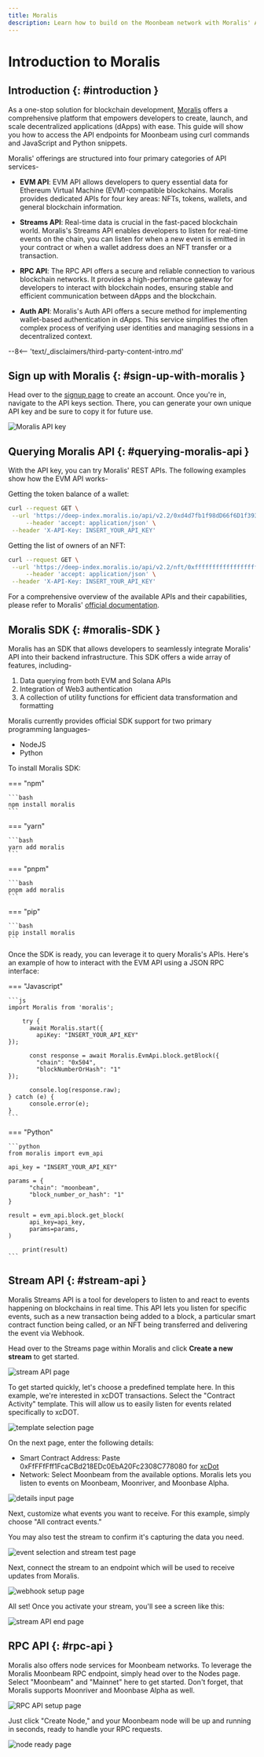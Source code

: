 ```yaml
---
title: Moralis
description: Learn how to build on the Moonbeam network with Moralis' API suite.
---
```


# Introduction to Moralis

## Introduction {: #introduction }

As a one-stop solution for blockchain development, [Moralis](https://moralis.io/) offers a comprehensive platform that empowers developers to create, launch, and scale decentralized applications (dApps) with ease. This guide will show you how to access the API endpoints for Moonbeam using curl commands and JavaScript and Python snippets.

Moralis' offerings are structured into four primary categories of API services-

- **EVM API**: EVM API allows developers to query essential data for Ethereum Virtual Machine (EVM)-compatible blockchains. Moralis provides dedicated APIs for four key areas: NFTs, tokens, wallets, and general blockchain information.

- **Streams API**: Real-time data is crucial in the fast-paced blockchain world. Moralis's Streams API enables developers to listen for real-time events on the chain, you can listen for when a new event is emitted in your contract or when a wallet address does an NFT transfer or a transaction.

- **RPC API**: The RPC API offers a secure and reliable connection to various blockchain networks. It provides a high-performance gateway for developers to interact with blockchain nodes, ensuring stable and efficient communication between dApps and the blockchain.

- **Auth API**: Moralis's Auth API offers a secure method for implementing wallet-based authentication in dApps. This service simplifies the often complex process of verifying user identities and managing sessions in a decentralized context.

--8<-- 'text/_disclaimers/third-party-content-intro.md'

## Sign up with Moralis {: #sign-up-with-moralis }

Head over to the [signup page](https://admin.moralis.io/register) to create an account. Once you're in, navigate to the API keys section. There, you can generate your own unique API key and be sure to copy it for future use.

![Moralis API key](/images/builders/integrations/indexers/moralis/moralis-1.webp)

## Querying Moralis API {: #querying-moralis-api }

With the API key, you can try Moralis' REST APIs. The following examples show how the EVM API works-

Getting the token balance of a wallet:

```bash
curl --request GET \
 --url 'https://deep-index.moralis.io/api/v2.2/0xd4d7fb1f98dD66f6D1f393E8e237AdF74c31F3ea/erc20?chain=moonbeam' \
     --header 'accept: application/json' \
 --header 'X-API-Key: INSERT_YOUR_API_KEY' 
```

Getting the list of owners of an NFT:

```bash
curl --request GET \
 --url 'https://deep-index.moralis.io/api/v2.2/nft/0xfffffffffffffffffffffffffffffffffffffffff/owners?chain=moonbeam&format=decimal' \
     --header 'accept: application/json' \
 --header 'X-API-Key: INSERT_YOUR_API_KEY' 
```

For a comprehensive overview of the available APIs and their capabilities, please refer to Moralis' [official documentation](https://docs.moralis.io/web3-data-api/evm/reference).

## Moralis SDK {: #moralis-SDK }

Moralis has an SDK that allows developers to seamlessly integrate Moralis' API into their backend infrastructure. This SDK offers a wide array of features, including-

1. Data querying from both EVM and Solana APIs
2. Integration of Web3 authentication
3. A collection of utility functions for efficient data transformation and formatting

Moralis currently provides official SDK support for two primary programming languages-

- NodeJS
- Python

To install Moralis SDK:

=== "npm"

    ```bash
    npm install moralis
    ```

=== "yarn"

    ```bash
    yarn add moralis
    ```

=== "pnpm"

    ```bash
    pnpm add moralis
    ```

=== "pip"

    ```bash
    pip install moralis
    ```

Once the SDK is ready, you can leverage it to query Moralis's APIs. Here's an example of how to interact with the EVM API using a JSON RPC interface:

=== "Javascript"

    ```js
    import Moralis from 'moralis';

        try {
          await Moralis.start({
            apiKey: "INSERT_YOUR_API_KEY"
    });

          const response = await Moralis.EvmApi.block.getBlock({
            "chain": "0x504",
            "blockNumberOrHash": "1"
    });

          console.log(response.raw);
    } catch (e) {
          console.error(e);
    }
    ```

=== "Python"

    ```python
    from moralis import evm_api

    api_key = "INSERT_YOUR_API_KEY"

    params = {
          "chain": "moonbeam",
          "block_number_or_hash": "1"
    }

    result = evm_api.block.get_block(
          api_key=api_key,
          params=params,
    )

        print(result)
    ```


## Stream API {: #stream-api }

Moralis Streams API is a tool for developers to listen to and react to events happening on blockchains in real time. This API lets you listen for specific events, such as a new transaction being added to a block, a particular smart contract function being called, or an NFT being transferred and delivering the event via Webhook.

Head over to the Streams page within Moralis and click **Create a new stream** to get started.

![stream API page](/images/builders/integrations/indexers/moralis/moralis-2.webp)

To get started quickly, let's choose a predefined template here. In this example, we're interested in xcDOT transactions. Select the "Contract Activity" template. This will allow us to easily listen for events related specifically to xcDOT.

![template selection page](/images/builders/integrations/indexers/moralis/moralis-3.webp)

On the next page, enter the following details:

- Smart Contract Address: Paste 0xFfFFfFff1FcaCBd218EDc0EbA20Fc2308C778080 for [xcDot](https://moonscan.io/token/0xffffffff1fcacbd218edc0eba20fc2308c778080)
- Network: Select Moonbeam from the available options.
Moralis lets you listen to events on Moonbeam, Moonriver, and Moonbase Alpha.

![details input page](/images/builders/integrations/indexers/moralis/moralis-4.webp)

Next, customize what events you want to receive. For this example, simply choose "All contract events." 

You may also test the stream to confirm it's capturing the data you need.

![event selection and stream test page](/images/builders/integrations/indexers/moralis/moralis-5.webp)

Next, connect the stream to an endpoint which will be used to receive updates from Moralis.

![webhook setup page](/images/builders/integrations/indexers/moralis/moralis-6.webp)

All set! Once you activate your stream, you'll see a screen like this:

![stream API end page](/images/builders/integrations/indexers/moralis/moralis-7.webp)

## RPC API {: #rpc-api }

Moralis also offers node services for Moonbeam networks. To leverage the Moralis Moonbeam RPC endpoint, simply head over to the Nodes page.
Select "Moonbeam" and "Mainnet" here to get started.  Don't forget, that Moralis supports Moonriver and Moonbase Alpha as well.

![RPC API setup page](/images/builders/integrations/indexers/moralis/moralis-8.webp)

Just click "Create Node," and your Moonbeam node will be up and running in seconds, ready to handle your RPC requests.

![node ready page](/images/builders/integrations/indexers/moralis/moralis-9.webp)